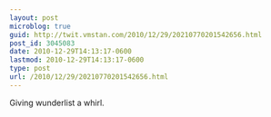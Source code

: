 ```yaml
---
layout: post
microblog: true
guid: http://twit.vmstan.com/2010/12/29/20210770201542656.html
post_id: 3045083
date: 2010-12-29T14:13:17-0600
lastmod: 2010-12-29T14:13:17-0600
type: post
url: /2010/12/29/20210770201542656.html
---
```

Giving wunderlist a whirl.
